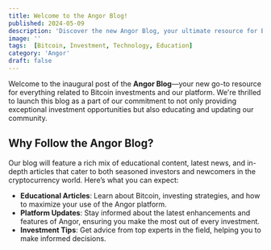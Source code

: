 ```yaml
---
title: Welcome to the Angor Blog!
published: 2024-05-09
description: 'Discover the new Angor Blog, your ultimate resource for Bitcoin investment insights and updates on the Angor platform.'
image: ''
tags:  [Bitcoin, Investment, Technology, Education]
category: 'Angor'
draft: false 
---
```



Welcome to the inaugural post of the **Angor Blog**—your new go-to resource for everything related to Bitcoin investments and our platform. We're thrilled to launch this blog as a part of our commitment to not only providing exceptional investment opportunities but also educating and updating our community. 

## Why Follow the Angor Blog?

Our blog will feature a rich mix of educational content, latest news, and in-depth articles that cater to both seasoned investors and newcomers in the cryptocurrency world. Here’s what you can expect:

- **Educational Articles**: Learn about Bitcoin, investing strategies, and how to maximize your use of the Angor platform.
- **Platform Updates**: Stay informed about the latest enhancements and features of Angor, ensuring you make the most out of every investment.
- **Investment Tips**: Get advice from top experts in the field, helping you to make informed decisions.

 